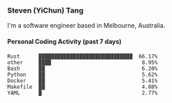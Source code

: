 ### Steven (YiChun) Tang

I'm a software engineer based in Melbourne, Australia.

#### Personal Coding Activity (past 7 days)
```
Rust      ▓▓▓▓▓▓▓▓▓▓▓▓▓▓▓▓▓▓▓▓▓▓▓▓▓▓▓▓▓▓  66.17%
other     ▓▓▓▓                             8.95%
Bash      ▓▓                               6.20%
Python    ▓▓                               5.62%
Docker    ▓▓                               5.41%
Makefile  ▓▓                               4.88%
YAML      ▓                                2.77%
```

